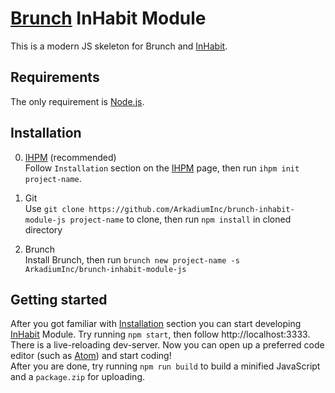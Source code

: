 [Brunch] InHabit Module
=======================

This is a modern JS skeleton for Brunch and [InHabit].

## Requirements
The only requirement is [Node.js].

## Installation
0. [IHPM] (recommended)  
   Follow `Installation` section on the [IHPM] page, then run `ihpm init project-name`.

0. Git  
   Use `git clone https://github.com/ArkadiumInc/brunch-inhabit-module-js project-name` to clone, then run `npm install` in cloned directory

0. Brunch  
   Install Brunch, then run `brunch new project-name -s ArkadiumInc/brunch-inhabit-module-js`

## Getting started
After you got familiar with [Installation](#Installation) section you can start developing [InHabit] Module.
Try running `npm start`, then follow http://localhost:3333.
There is a live-reloading dev-server.
Now you can open up a preferred code editor (such as [Atom]) and start coding!  
After you are done, try running `npm run build` to build a minified JavaScript and a `package.zip` for uploading.

[Brunch]: http://brunch.io/
[InHabit]: http://www.arkadium.com/
[Node.js]: http://nodejs.org/
[IHPM]: https://github.com/ArkadiumInc/node-ihpm
[Git]: https://git-scm.com/
[Atom]: https://atom.io/
